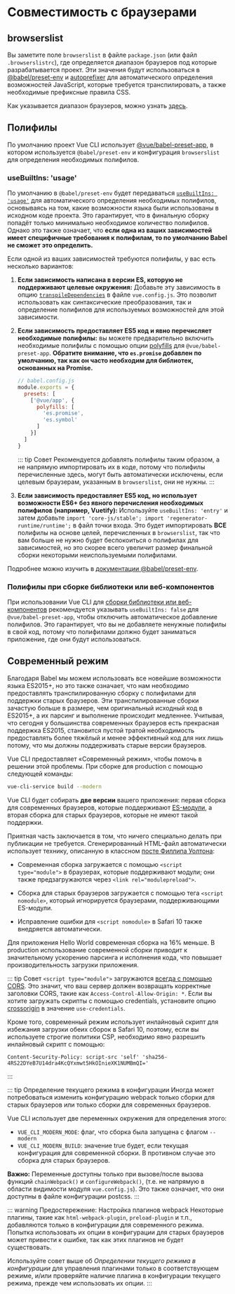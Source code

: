 # Совместимость с браузерами

## browserslist

Вы заметите поле `browserslist` в файле `package.json` (или файл `.browserslistrc`), где определяется диапазон браузеров под которые разрабатывается проект. Эти значения будут использоваться в [@babel/preset-env][babel-preset-env] и [autoprefixer][autoprefixer] для автоматического определения возможностей JavaScript, которые требуется транспилировать, а также необходимые префиксные правила CSS.

Как указывается диапазон браузеров, можно узнать [здесь][browserslist].

## Полифилы

По умолчанию проект Vue CLI использует [@vue/babel-preset-app][babel-preset-app], в котором используется `@babel/preset-env` и конфигурация `browserslist` для определения необходимых полифилов.

### useBuiltIns: 'usage'

По умолчанию в `@babel/preset-env` будет передаваться [`useBuiltIns: 'usage'`](https://new.babeljs.io/docs/en/next/babel-preset-env.html#usebuiltins-usage) для автоматического определения необходимых полифилов, основываясь на том, какие возможности языка были использованы в исходном коде проекта. Это гарантирует, что в финальную сборку попадёт только минимально необходимое количество полифилов. Однако это также означает, что **если одна из ваших зависимостей имеет специфичные требования к полифилам, то по умолчанию Babel не сможет это определить.**

Если одной из ваших зависимостей требуются полифилы, у вас есть несколько вариантов:

1. **Если зависимость написана в версии ES, которую не поддерживают целевые окружения:** Добавьте эту зависимость в опцию [`transpileDependencies`](../config/#transpiledependencies) в файле `vue.config.js`. Это позволит использовать как синтаксические преобразования, так и определение полифилов для используемых возможностей для этой зависимости.

2. **Если зависимость предоставляет ES5 код и явно перечисляет необходимые полифилы:** вы можете предварительно включить необходимые полифилы с помощью опции [polyfills](https://github.com/vuejs/vue-cli/tree/dev/packages/%40vue/babel-preset-app#polyfills) для `@vue/babel-preset-app`. **Обратите внимание, что `es.promise` добавлен по умолчанию, так как он  часто необходим для библиотек, основанных на Promise.**

    ```js
    // babel.config.js
    module.exports = {
      presets: [
        ['@vue/app', {
          polyfills: [
            'es.promise',
            'es.symbol'
          ]
        }]
      ]
    }
    ```

    ::: tip Совет
    Рекомендуется добавлять полифилы таким образом, а не напрямую импортировать их в коде, потому что полифилы перечисленные здесь, могут быть автоматически исключены, если целевым браузерам, указанным в `browserslist`, они не нужны.
    :::

3. **Если зависимость предоставляет ES5 код, но использует возможности ES6+ без явного перечисления необходимых полифилов (например, Vuetify):** Используйте `useBuiltIns: 'entry'` и затем добавьте `import 'core-js/stable'; import 'regenerator-runtime/runtime';` в файл точки входа. Это будет импортировать **ВСЕ** полифилы на основе целей, перечисленных в `browserslist`, так что вам больше не нужно будет беспокоиться о полифилах для зависимостей, но это скорее всего увеличит размер финальной сборки некоторыми неиспользуемыми полифилами.

Подробнее можно изучить в [документации @babel/preset-env](https://new.babeljs.io/docs/en/next/babel-preset-env.html#usebuiltins-usage).

### Полифилы при сборке библиотеки или веб-компонентов

При использовании Vue CLI для [сборки библиотеки или веб-компонентов](./build-targets.md) рекомендуется указывать `useBuiltIns: false` для `@vue/babel-preset-app`, чтобы отключить автоматическое добавление полифилов. Это гарантирует, что вы не добавляете ненужные полифилы в свой код, потому что полифилами должно будет заниматься приложение, где они будут использоваться.

## Современный режим

Благодаря Babel мы можем использовать все новейшие возможности языка ES2015+, но это также означает, что нам необходимо предоставлять транспилированную сборку с полифилами для поддержки старых браузеров. Эти транспилированные сборки зачастую больше в размере, чем оригинальный исходный код в ES2015+, а их парсинг и выполнение происходит медленнее. Учитывая, что сегодня у большинства современных браузеров есть прекрасная поддержка ES2015, становится пустой тратой необходимость предоставлять более тяжёлый и менее эффективный код для них лишь потому, что мы должны поддерживать старые версии браузеров.

Vue CLI предоставляет «Современный режим», чтобы помочь в решении этой проблемы. При сборке для production с помощью следующей команды:

```bash
vue-cli-service build --modern
```

Vue CLI будет собирать **две версии** вашего приложения: первая сборка для современных браузеров, которые поддерживают [ES-модули](https://jakearchibald.com/2017/es-modules-in-browsers/), а вторая сборка для старых браузеров, которые не имеют такой поддержки.

Приятная часть заключается в том, что ничего специально делать при публикации не требуется. Сгенерированный HTML-файл автоматически использует технику, описанную в классном [посте Филлипа Уолтона](https://philipwalton.com/articles/deploying-es2015-code-in-production-today/):

- Современная сборка загружается с помощью `<script type="module">` в браузерах, которые поддерживают модули; они также предзагружаются через `<link rel="modulepreload">`.

- Сборка для старых браузеров загружается с помощью тега `<script nomodule>`, который игнорируется браузерами, поддерживающими ES-модули.

- Исправление ошибки для `<script nomodule>` в Safari 10 также внедряется автоматически.

Для приложения Hello World современная сборка на 16% меньше. В production использование современной сборки приводит к значительному ускорению парсинга и исполнения кода, что повышает производительность загрузки приложения.

::: tip Совет
`<script type="module">` загружаются [всегда с помощью CORS](https://jakearchibald.com/2017/es-modules-in-browsers/#always-cors). Это значит, что ваш сервер должен возвращать корректные заголовки CORS, такие как `Access-Control-Allow-Origin: *`. Если вы хотите загружать скрипты с помощью credentials, установите опцию [crossorigin](../config/#crossorigin) в значение `use-credentials`.

Кроме того, современный режим использует инлайновый скрипт для избежания загрузки обеих сборок в Safari 10, поэтому, если вы используете строгие политики CSP, необходимо явно разрешить инлайновый скрипт с помощью:

```
Content-Security-Policy: script-src 'self' 'sha256-4RS22DYeB7U14dra4KcQYxmwt5HkOInieXK1NUMBmQI='
```
:::

::: tip Определение текущего режима в конфигурации
Иногда может потребоваться изменить конфигурацию webpack только сборки для старых браузеров или только сборки для современных браузеров.

Vue CLI использует две переменных окружения для определения этого:

* `VUE_CLI_MODERN_MODE`: флаг, что сборка была запущена с флагом `--modern`
* `VUE_CLI_MODERN_BUILD`: значение true будет, если текущая конфигурация для современной сборки. В противном случае это сборка для старых браузеров.

**Важно:** Переменные доступны только при вызове/после вызова функций `chainWebpack()` и `configureWebpack()`, (т.е. не напрямую в области видимости модуля `vue.config.js`). Это также означает, что они доступны в файле конфигурации postcss.
:::

::: warning Предостережение: Настройка плагинов webpack
Некоторые плагины, такие как `html-webpack-plugin`, `preload-plugin` и т.п., добавляются только в конфигурации для современного режима. Попытка использовать их опции в конфигурации для старых браузеров может привести к ошибке, так как этих плагинов не будет существовать.

Используйте совет выше об *Определении текущего режима в конфигурации* для управления плагинами только в соответствующем режиме, и/или проверяйте наличие плагина в конфигурации текущего режима, прежде чем использовать их опции.
:::

[autoprefixer]: https://github.com/postcss/autoprefixer
[babel-preset-env]: https://new.babeljs.io/docs/en/next/babel-preset-env.html
[babel-preset-app]: https://github.com/vuejs/vue-cli/tree/dev/packages/%40vue/babel-preset-app
[browserslist]: https://github.com/ai/browserslist
